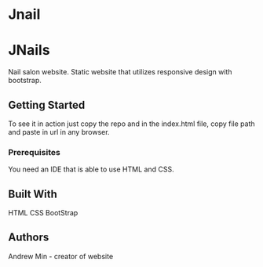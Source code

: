 # Jnail
<h1>JNails</h1>
<p>Nail salon website. Static website that utilizes responsive design with bootstrap.</p>
<h2>Getting Started</h2>
<p>To see it in action just copy the repo and in the index.html file, copy file path and paste in url in any browser.</p>
<h3>Prerequisites</h3>
<p>You need an IDE that is able to use HTML and CSS. </p>

<h2>Built With</h2>
HTML
CSS
BootStrap
<h2>Authors</h2>
Andrew Min - creator of website
